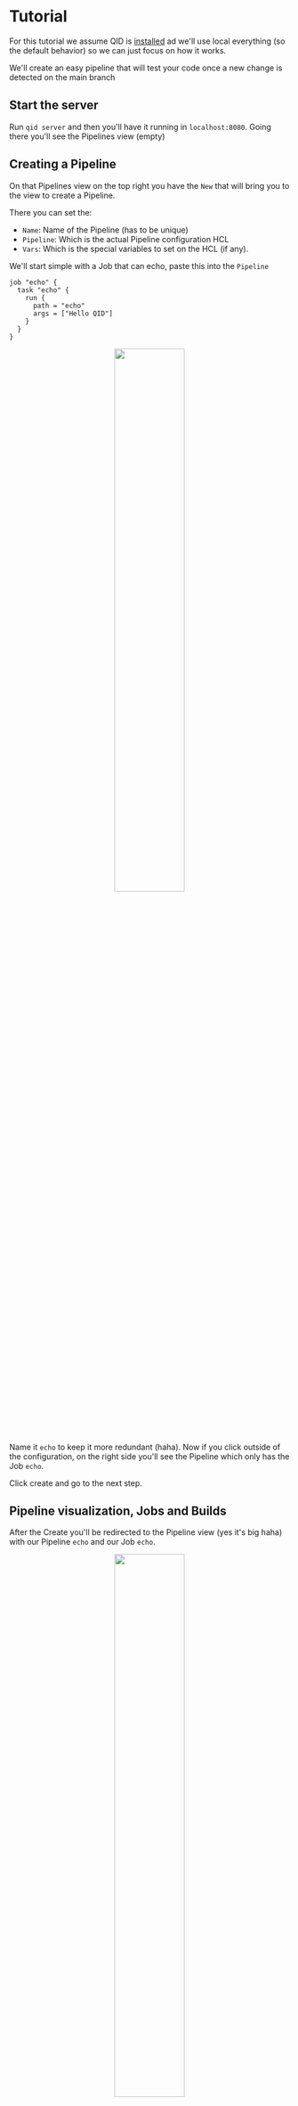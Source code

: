 # Tutorial

For this tutorial we assume QID is [installed](https://github.com/xescugc/qid/releases) ad we'll use local everything (so the default behavior) so we can just focus on how it works.

We'll create an easy pipeline that will test your code once a new change is detected on the main branch

## Start the server

Run `qid server` and then you'll have it running in `localhost:8080`. Going there you'll see the Pipelines view (empty)

## Creating a Pipeline

On that Pipelines view on the top right you have the `New` that will bring you to the view to create a Pipeline.

There you can set the:
* `Name`: Name of the Pipeline (has to be unique)
* `Pipeline`: Which is the actual Pipeline configuration HCL
* `Vars`: Which is the special variables to set on the HCL (if any).

We'll start simple with a Job that can echo, paste this into the `Pipeline`

```hcl
job "echo" {
  task "echo" {
    run {
      path = "echo"
      args = ["Hello QID"]
    }
  }
}
```

<p align="center">
    <img src="new_pipeline_echo.png" width=50% height=50%>
</p>

Name it `echo` to keep it more redundant (haha). Now if you click outside of the configuration, on the right side you'll see the Pipeline which only
has the Job `echo`.

Click create and go to the next step.

## Pipeline visualization, Jobs and Builds

After the Create you'll be redirected to the Pipeline view (yes it's big haha) with our Pipeline `echo` and our Job `echo`.

<p align="center">
    <img src="pipeline_echo.png" width=50% height=50%>
</p>

As there is no resource linked to it it'll never be triggered automatically, but we can do that manually.

Click on the Job `echo` (the box) and you'll be redirected to the Builds view, which shows all the builds that the Job
has had, which now is empty. To run one manually let's click on `Trigge Job`.

You'll see the Build appear and if you click on it you'll see the output of the `task: echo` which is the `Hello QID`.

<p align="center">
    <img src="pipeline_echo_job_builds.png" width=50% height=50%>
</p>

Builds have 3 status: `started`(yellow), `succeeded`(green) and `failed`(red). We only see the `succeeded` as it's too simple of a job.

Perfect we created our first Pipeline and ran our first Job! Next is gonna be a bit more complex example.

## Git resource

:warning: As the workers run locally, for this example to work you need `go` and be on a linux OS because the repo I'm using is a simple go one but you can still follow it :warning:

Now we are gonna create a new Pipeline, click on the top left, you'll see the previous Pipeline `echo` on the list. Click on `New` and paste the following configuration.

```hcl
resource_type "git" {
  inputs = [
    "url",
    "name",
  ]
  check {
    path = "/bin/bash"
    args = [
      "-ec",
      <<-EOT
        git clone --quiet $URL $NAME
        cd $NAME
        if [[ -n $LAST_VERSION_HASH ]]; then
          git log $LAST_VERSION_HASH..HEAD --pretty=format:"%H"
        else
          git log -1 --pretty=format:"%H"
        fi
      EOT
    ]
  }
  pull {
    path = "/bin/sh"
    args = [
      "-ec",
      <<-EOT
        git clone $URL $NAME
        cd $NAME
        git checkout $VERSION_HASH
      EOT
    ]
  }
  push {}
}

resource "git" "repo" {
  inputs {
    url = var.repo_url 
    name = var.repo_name 
  }
}

job "test" {
  get "git" "repo" {
    trigger = true
  }
  task "test" {
    run {
      path = "/bin/bash"
      args = [
        "-ec",
        <<-EOT
          cd qid_test
          go test
        EOT
      ]
    }
  }
}

job "build" {
  get "git" "repo" {
    passed = ["test"]
    trigger = true
  }
  task "build" {
    run {
      path = "/bin/bash"
      args = [
        "-ec",
        <<-EOT
          cd qid_test
          go build
        EOT
      ]
    }
  }
}

variable "repo_url" {
  type = string
}
variable "repo_name" {
  type = string
}
```

Once you click out you'll see an error: `failed to read Pipeline: variable "repo_url" has an invalid default type, expected 'string'`. This is because
we defined some variables on the Pipeline and need to be set.

To set them paste this JSON onto the `Vars`:

```json
{
    "repo_url": "https://github.com/xescugc/qid-tests.git",
    "repo_name":"qid_test"
}
```

<p align="center">
    <img src="new_pipeline_git_reference.png" width=50% height=50%>
</p>

To be able to test things on your side fork the `repo_url` and use that new URL for your pipeline

This example pulls form the `repo_url` and listen for changes on it, once something changes first the Job `test` will be run and then the Job `build`.

So now we click `Create` and we'll see the firs build that runs as there is nothing on the DB so the first check is a success.

<p align="center">
    <img src="pipeline_git_reference.png" width=50% height=50%>
</p>
<p align="center">
    <img src="pipeline_git_reference_job_builds.png" width=50% height=50%>
</p>

And this would be all for the small Tutorial in how to use QID

